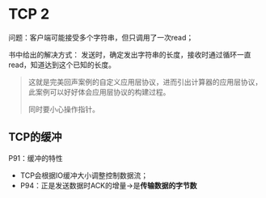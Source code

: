 # TCP 2
问题：客户端可能接受多个字符串，但只调用了一次read；
 
书中给出的解决方式：
发送时，确定发出字符串的长度，接收时通过循环一直read，知道达到这个已知的长度。

> 这就是完美回声案例的自定义应用层协议，进而引出计算器的应用层协议，此案例可以好好体会应用层协议的构建过程。
>
> 同时要小心操作指针。

## TCP的缓冲
P91：缓冲的特性

- TCP会根据IO缓冲大小调整控制数据流；
- P94：正是发送数据时ACK的增量->是**传输数据的字节数**
